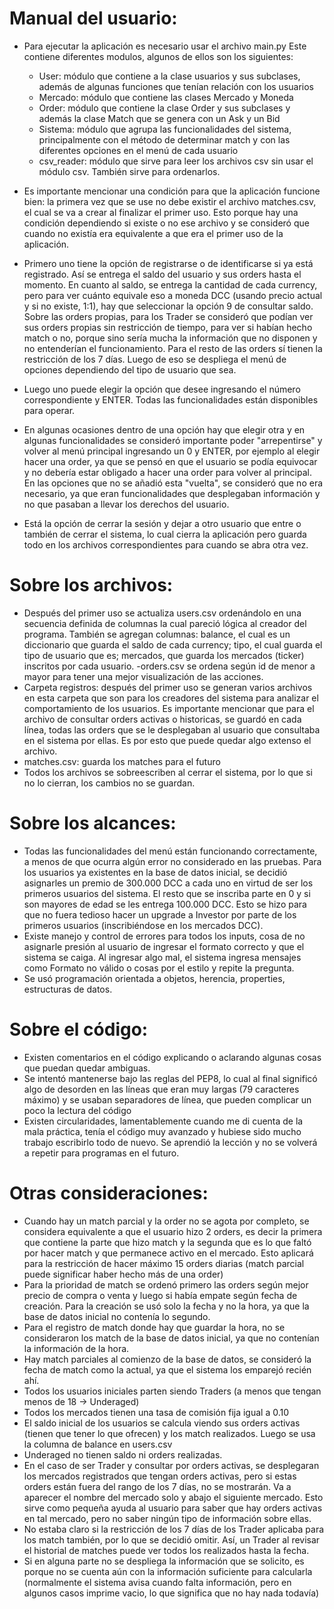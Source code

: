 # Manual del usuario:

- Para ejecutar la aplicación es necesario usar el archivo main.py
  Este contiene diferentes modulos, algunos de ellos son los siguientes:
	- User: módulo que contiene a la clase usuarios y sus subclases, además de algunas funciones que tenían relación con los usuarios
	- Mercado: módulo que contiene las clases Mercado y Moneda
	- Order: módulo que contiene la clase Order y sus subclases y además la clase Match que se genera con un Ask y un Bid
	- Sistema: módulo que agrupa las funcionalidades del sistema, principalmente con el método de determinar match y con las diferentes opciones en el menú de cada usuario
	- csv_reader: módulo que sirve para leer los archivos csv sin usar el módulo csv. También sirve para ordenarlos.

- Es importante mencionar una condición para que la aplicación funcione bien: la primera vez que se use no debe existir el archivo matches.csv, el cual se va a crear al finalizar el primer uso. Esto porque hay una condición dependiendo si existe o no ese archivo y se consideró que cuando no existía era equivalente a que era el primer uso de la aplicación.

- Primero uno tiene la opción de registrarse o de identificarse si ya está registrado. Así se entrega el saldo del usuario y sus orders hasta el momento. En cuanto al saldo, se entrega la cantidad de cada currency, pero para ver cuánto equivale eso a moneda DCC (usando precio actual y si no existe, 1:1), hay que seleccionar la opción 9 de consultar saldo. Sobre las orders propias, para los Trader se consideró que podían ver sus orders propias sin restricción de tiempo, para ver si habían hecho match o no, porque sino sería mucha la información que no disponen y no entenderían el funcionamiento. Para el resto de las orders sí tienen la restricción de los 7 días. Luego de eso se despliega el menú de opciones dependiendo del tipo de usuario que sea.

- Luego uno puede elegir la opción que desee ingresando el número correspondiente y ENTER. Todas las funcionalidades están disponibles para operar.

- En algunas ocasiones dentro de una opción hay que elegir otra y en algunas funcionalidades se consideró importante poder "arrepentirse" y volver al menú principal ingresando un 0 y ENTER, por ejemplo al elegir hacer una order, ya que se pensó en que el usuario se podía equivocar y no debería estar obligado a hacer una order para volver al principal. En las opciones que no se añadió esta "vuelta", se consideró que no era necesario, ya que eran funcionalidades que desplegaban información y no que pasaban a llevar los derechos del usuario.

- Está la opción de cerrar la sesión y dejar a otro usuario que entre o también de cerrar el sistema, lo cual cierra la aplicación pero guarda todo en los archivos correspondientes para cuando se abra otra vez.

# Sobre los archivos:

- Después del primer uso se actualiza users.csv ordenándolo en una secuencia definida de columnas la cual pareció lógica al creador del programa. También se agregan columnas: balance, el cual es un diccionario que guarda el saldo de cada currency; tipo, el cual guarda el tipo de usuario que es; mercados, que guarda los mercados (ticker) inscritos por cada usuario.
-orders.csv se ordena según id de menor a mayor para tener una mejor visualización de las acciones.
- Carpeta registros: después del primer uso se generan varios archivos en esta carpeta que son para los creadores del sistema para analizar el comportamiento de los usuarios. Es importante mencionar que para el archivo de consultar orders activas o historicas, se guardó en cada línea, todas las orders que se le desplegaban al usuario que consultaba en el sistema por ellas. Es por esto que puede quedar algo extenso el archivo.
- matches.csv: guarda los matches para el futuro
- Todos los archivos se sobreescriben al cerrar el sistema, por lo que si no lo cierran, los cambios no se guardan.

# Sobre los alcances:

- Todas las funcionalidades del menú están funcionando correctamente, a menos de que ocurra algún error no considerado en las pruebas. Para los usuarios ya existentes en la base de datos inicial, se decidió asignarles un premio de 300.000 DCC a cada uno en virtud de ser los primeros usuarios del sistema. El resto que se inscriba parte en 0 y si son mayores de edad se les entrega 100.000 DCC. Esto se hizo para que no fuera tedioso hacer un upgrade a Investor por parte de los primeros usuarios (inscribiéndose en los mercados DCC).
- Existe manejo y control de errores para todos los inputs, cosa de no asignarle presión al usuario de ingresar el formato correcto y que el sistema se caiga. Al ingresar algo mal, el sistema ingresa mensajes como Formato no válido o cosas por el estilo y repite la pregunta.
- Se usó programación orientada a objetos, herencia, properties, estructuras de datos.

# Sobre el código:

- Existen comentarios en el código explicando o aclarando algunas cosas que puedan quedar ambiguas.
- Se intentó mantenerse bajo las reglas del PEP8, lo cual al final significó algo de desorden en las líneas que eran muy largas (79 caracteres máximo) y se usaban separadores de línea, que pueden complicar un poco la lectura del código
- Existen circularidades, lamentablemente cuando me di cuenta de la mala práctica, tenía el código muy avanzado y hubiese sido mucho trabajo escribirlo todo de nuevo. Se aprendió la lección y no se volverá a repetir para programas en el futuro.

# Otras consideraciones:

- Cuando hay un match parcial y la order no se agota	por completo, se considera equivalente a que el usuario hizo 2 orders, es decir la primera que contiene la parte que hizo match y la segunda que es lo que faltó por hacer match y que permanece activo en el mercado. Esto aplicará para la restricción de hacer máximo 15 orders diarias (match parcial puede significar haber hecho más de una order)
- Para la prioridad de match se ordenó primero las orders según mejor precio de compra o venta y luego si había empate según fecha de creación. Para la creación se usó solo la fecha y no la hora, ya que la base de datos inicial no contenía lo segundo.
- Para el registro de match donde hay que guardar la hora, no se consideraron los match de la base de datos inicial, ya que no contenían la información de la hora.
- Hay match parciales al comienzo de la base de datos, se consideró la fecha de match como la actual, ya que el sistema los emparejó recién ahí.
- Todos los usuarios iniciales parten siendo Traders (a menos que tengan menos de 18 -> Underaged)
- Todos los mercados tienen una tasa de comisión fija igual a 0.10
- El saldo inicial de los usuarios se calcula viendo sus orders activas (tienen que tener lo que ofrecen) y los match realizados. Luego se usa la columna de balance en users.csv
- Underaged no tienen saldo ni orders realizadas.
- En el caso de ser Trader y consultar por orders activas, se desplegaran los mercados registrados que tengan orders activas, pero si estas orders están fuera del rango de los 7 días, no se mostrarán. Va a aparecer el nombre del mercado solo y abajo el siguiente mercado. Esto sirve como pequeña ayuda al usuario para saber que hay orders activas en tal mercado, pero no saber ningún tipo de información sobre ellas.
- No estaba claro si la restricción de los 7 días de los Trader aplicaba para los match también, por lo que se decidió omitir. Así, un Trader al revisar el historial de matches puede ver todos los realizados hasta la fecha.
- Si en alguna parte no se despliega la información que se solicito, es porque no se cuenta aún con la información suficiente para calcularla (normalmente el sistema avisa cuando falta información, pero en algunos casos imprime vacio, lo que significa que no hay nada todavía)

